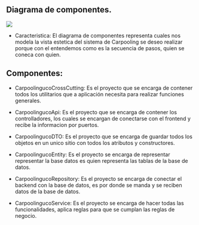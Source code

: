 ## Diagrama de componentes.

![](hhttps://github.com/federico1605/Software2/blob/main/Imagenes/Vista%20implementacion/DiagramaDeComponentes.png)

- Caracteristica: El diagrama de componentes representa cuales nos modela la vista estetica del sistema de Carpooling se deseo realizar porque con el entendemos como es la secuencia de pasos, quien se coneca con quien.

## Componentes:

- CarpoolingucoCrossCutting: Es el proyecto que se encarga de contener todos los utilitarios que a aplicación necesita para realizar funciones generales.

- CarpoolingucoApi: Es el proyecto que se encarga de contener los controlladores, los cuales se encargan de conectarse con el frontend y recibe la informacion por puertos.

- CarpoolingucoDTO: Es el proyecto que se encarga de guardar todos los objetos en un unico sitio con todos los atributos y constructores.

- CarpoolingucoEntity: Es el proyecto se encarga de representar representar la base datos es quien representa las tablas de la base de datos.

- CarpoolingucoRepository: Es el proyecto se encarga de conectar el backend con la base de datos, es por donde se manda y se reciben datos de la base de datos.

- CarpoolingucoService: Es el proyecto se encarga de hacer todas las funcionalidades, aplica reglas para que se cumplan las reglas de negocio.
